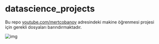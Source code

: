 # datascience_projects

Bu repo [youtube.com/mertcobanov](www.youtube.com/mertcobanov) adresindeki makine öğrenmesi projesi için gerekli dosyaları barındırmaktadır.


![img](https://github.com/cobanov/datascience_projects/blob/master/img/1.png?raw=true)
